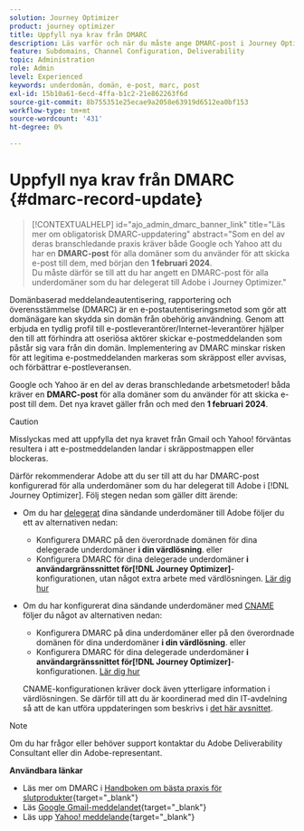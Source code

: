 ```yaml
---
solution: Journey Optimizer
product: journey optimizer
title: Uppfyll nya krav från DMARC
description: Läs varför och när du måste ange DMARC-post i Journey Optimizer
feature: Subdomains, Channel Configuration, Deliverability
topic: Administration
role: Admin
level: Experienced
keywords: underdomän, domän, e-post, marc, post
exl-id: 15b10a61-6ecd-4ffa-b1c2-21e862263f6d
source-git-commit: 8b755351e25ecae9a2058e63919d6512ea0bf153
workflow-type: tm+mt
source-wordcount: '431'
ht-degree: 0%

---
```


# Uppfyll nya krav från DMARC {#dmarc-record-update}

>[!CONTEXTUALHELP]
>id="ajo_admin_dmarc_banner_link"
>title="Läs mer om obligatorisk DMARC-uppdatering"
>abstract="Som en del av deras branschledande praxis kräver både Google och Yahoo att du har en **DMARC-post** för alla domäner som du använder för att skicka e-post till dem, med början den **1 februari 2024**.<br>Du måste därför se till att du har angett en DMARC-post för alla underdomäner som du har delegerat till Adobe i Journey Optimizer."

Domänbaserad meddelandeautentisering, rapportering och överensstämmelse (DMARC) är en e-postautentiseringsmetod som gör att domänägare kan skydda sin domän från obehörig användning. Genom att erbjuda en tydlig profil till e-postleverantörer/Internet-leverantörer hjälper den till att förhindra att oseriösa aktörer skickar e-postmeddelanden som påstår sig vara från din domän. Implementering av DMARC minskar risken för att legitima e-postmeddelanden markeras som skräppost eller avvisas, och förbättrar e-postleveransen.

Google och Yahoo är en del av deras branschledande arbetsmetoder! båda kräver en **DMARC-post** för alla domäner som du använder för att skicka e-post till dem. Det nya kravet gäller från och med den **1 februari 2024**.

>[!CAUTION]
>
>Misslyckas med att uppfylla det nya kravet från Gmail och Yahoo! förväntas resultera i att e-postmeddelanden landar i skräppostmappen eller blockeras.

Därför rekommenderar Adobe att du ser till att du har DMARC-post konfigurerad för alla underdomäner som du har delegerat till Adobe i [!DNL Journey Optimizer]. Följ stegen nedan som gäller ditt ärende:

* Om du har [delegerat](delegate-subdomain.md#full-subdomain-delegation) dina sändande underdomäner till Adobe följer du ett av alternativen nedan:

   * Konfigurera DMARC på den överordnade domänen för dina delegerade underdomäner **i din värdlösning**.
eller
   * Konfigurera DMARC för dina delegerade underdomäner **i användargränssnittet för[!DNL Journey Optimizer]**-konfigurationen, utan något extra arbete med värdlösningen. [Lär dig hur](dmarc-record.md#implement-dmarc)

* Om du har konfigurerat dina sändande underdomäner med [CNAME](delegate-subdomain.md#cname-subdomain-setup) följer du något av alternativen nedan:

   * Konfigurera DMARC på dina underdomäner eller på den överordnade domänen för dina underdomäner **i din värdlösning**.
eller
   * Konfigurera DMARC för dina delegerade underdomäner **i användargränssnittet för[!DNL Journey Optimizer]**-konfigurationen. [Lär dig hur](dmarc-record.md#implement-dmarc)

  CNAME-konfigurationen kräver dock även ytterligare information i värdlösningen. Se därför till att du är koordinerad med din IT-avdelning så att de kan utföra uppdateringen som beskrivs i [det här avsnittet](dmarc-record.md#implement-dmarc).

<!--The most recent timelines shared by Google and Yahoo! are as follows:

* Google:

    * **February 2024** – Temporary bounces designed to provide warning of non-compliance will begin. Emails will still be delivered as normal after a short delay if you are not yet in compliance. If you are fully in compliance there will be no temporary bounces and you will not be affected.

    * **April 2024** – Blocks will begin for senders who are not in compliance with DMARC requirement. Only a portion of non-compliant email will be blocked at first, with the percentage blocked increasing over time.

    * **June 1st, 2024** – Any sender not in full compliance will experience blocking.

* Yahoo! has not provided exact dates, but has said "the rollout of enforcement will begin in February 2024. Enforcement will be gradually rolled out".
-->

>[!NOTE]
>
>Om du har frågor eller behöver support kontaktar du Adobe Deliverability Consultant eller din Adobe-representant.

**Användbara länkar**

* Läs mer om DMARC i [Handboken om bästa praxis för slutprodukter](https://experienceleague.adobe.com/docs/deliverability-learn/deliverability-best-practice-guide/additional-resources/technotes/implement-dmarc.html#about){target="_blank"}
* Läs [Google Gmail-meddelandet](https://blog.google/products/gmail/gmail-security-authentication-spam-protection/){target="_blank"}
* Läs upp [Yahoo! meddelande](https://blog.postmaster.yahooinc.com/post/730172167494483968/more-secure-less-spam){target="_blank"}

<!--Find more guidance about these changes in the [Deliverability Best Practice Guide]-->
